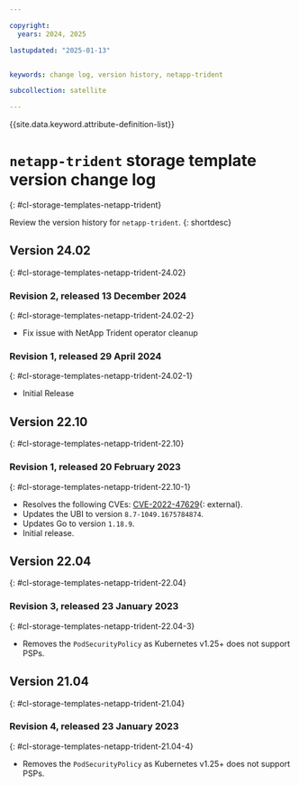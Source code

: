```yaml
---

copyright:
  years: 2024, 2025

lastupdated: "2025-01-13"


keywords: change log, version history, netapp-trident

subcollection: satellite

---
```


{{site.data.keyword.attribute-definition-list}}

<!-- The content in this topic is auto-generated except for reuse-snippets indicated with {[ ]}. -->

# `netapp-trident` storage template version change log
{: #cl-storage-templates-netapp-trident}

Review the version history for `netapp-trident`.
{: shortdesc}



## Version 24.02
{: #cl-storage-templates-netapp-trident-24.02}


### Revision 2, released 13 December 2024
{: #cl-storage-templates-netapp-trident-24.02-2}

- Fix issue with NetApp Trident operator cleanup 

### Revision 1, released 29 April 2024
{: #cl-storage-templates-netapp-trident-24.02-1}

- Initial Release



## Version 22.10
{: #cl-storage-templates-netapp-trident-22.10}


### Revision 1, released 20 February 2023
{: #cl-storage-templates-netapp-trident-22.10-1}

- Resolves the following CVEs: [CVE-2022-47629](https://nvd.nist.gov/vuln/detail/CVE-2022-47629){: external}.
- Updates the UBI to version `8.7-1049.1675784874`.
- Updates Go to version `1.18.9`.
- Initial release.



## Version 22.04
{: #cl-storage-templates-netapp-trident-22.04}


### Revision 3, released 23 January 2023
{: #cl-storage-templates-netapp-trident-22.04-3}

- Removes the `PodSecurityPolicy` as Kubernetes v1.25+ does not support PSPs. 



## Version 21.04
{: #cl-storage-templates-netapp-trident-21.04}


### Revision 4, released 23 January 2023
{: #cl-storage-templates-netapp-trident-21.04-4}

- Removes the `PodSecurityPolicy` as Kubernetes v1.25+ does not support PSPs. 
